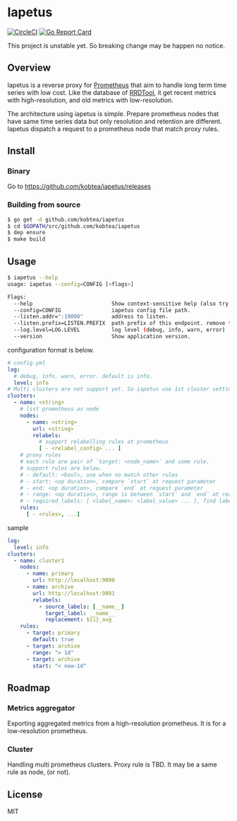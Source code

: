 # Iapetus

[![CircleCI](https://circleci.com/gh/kobtea/iapetus.svg?style=svg)](https://circleci.com/gh/kobtea/iapetus)
[![Go Report Card](https://goreportcard.com/badge/github.com/kobtea/iapetus)](https://goreportcard.com/report/github.com/kobtea/iapetus)

This project is unstable yet.
So breaking change may be happen no notice.


## Overview

Iapetus is a reverse proxy for [Prometheus](https://prometheus.io/) that aim to handle long term time series with low cost.
Like the database of [RRDTool](https://oss.oetiker.ch/rrdtool/), it get recent metrics with high-resolution, and old metrics with low-resolution.

The architecture using iapetus is simple.
Prepare prometheus nodes that have same time series data but only resolution and retention are different.
Iapetus dispatch a request to a prometheus node that match proxy rules.


## Install

### Binary

Go to https://github.com/kobtea/iapetus/releases

### Building from source

```bash
$ go get -d github.com/kobtea/iapetus
$ cd $GOPATH/src/github.com/kobtea/iapetus
$ dep ensure
$ make build
```


## Usage

```bash
$ iapetus --help
usage: iapetus --config=CONFIG [<flags>]

Flags:
  --help                         Show context-sensitive help (also try --help-long and --help-man).
  --config=CONFIG                iapetus config file path.
  --listen.addr=":19090"         address to listen.
  --listen.prefix=LISTEN.PREFIX  path prefix of this endpoint. remove this prefix when dispatch to a backend.
  --log.level=LOG.LEVEL          log level (debug, info, warn, error)
  --version                      Show application version.
```

configuration format is below.

```yml
# config.yml
log:
  # debug, info, warn, error. default is info.
  level: info
# Multi clusters are not support yet. So iapetus use 1st cluster setting.
clusters:
  - name: <string>
    # list prometheus as node
    nodes:
      - name: <string>
        url: <string>
        relabels:
          # support relabelling rules at prometheus
          [ - <relabel_config> ... ]
    # proxy rules
    # each rule are pair of `target: <node_name>` and some rule.
    # support rules are below.
    # - default: <bool>, use when no match other rules
    # - start: <op duration>, compare `start` at request parameter
    # - end: <op duration>, compare `end` at request parameter
    # - range: <op duration>, range is between `start` and `end` at request parameter
    # - required_labels: [ <label_name>: <label_value> ... ], find labels from `query` or `match[]` parameter(s). If a request satisfy this rule, Iapetus send not matched metrics but whole query send to the target. It is mean that Iapetus does not calculate values.
    rules:
      [ - <rules>, ...]
```

sample

```yml
log:
  level: info
clusters:
  - name: cluster1
    nodes:
      - name: primary
        url: http://localhost:9090
      - name: archive
        url: http://localhost:9091
        relabels:
          - source_labels: [__name__]
            target_label: __name__
            replacement: ${1}_avg
    rules:
      - target: primary
        default: true
      - target: archive
        range: "> 1d"
      - target: archive
        start: "< now-1d"
```


## Roadmap

### Metrics aggregator

Exporting aggregated metrics from a high-resolution prometheus.
It is for a low-resolution prometheus.

### Cluster

Handling multi prometheus clusters.
Proxy rule is TBD.
It may be a same rule as node, (or not).


## License

MIT
